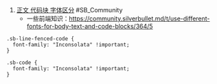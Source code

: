 
1. [正文 代码块 字体区分](https://community.silverbullet.md/t/use-different-fonts-for-body-text-and-code-blocks/364/2?u=chenzhu-xie) #SB_Community
   - 一些前端知识：https://community.silverbullet.md/t/use-different-fonts-for-body-text-and-code-blocks/364/5

```space-style
.sb-line-fenced-code {
  font-family: "Inconsolata" !important;
}

.sb-code {
  font-family: "Inconsolata" !important;
}
```

